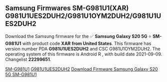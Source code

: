 <h2>Samsung Firmwares SM-G981U1(XAR) G981U1UES2DUH2/G981U1OYM2DUH2/G981U1UES2DUH2</h2>
Download the Samsung firmware for the ✅ <strong>Samsung Galaxy S20 5G </strong> ⭐ <strong>SM-G981U1</strong> with product code <strong>XAR</strong> <strong> from United States</strong>. This firmware has version number PDA <strong>G981U1UES2DUH2</strong> and CSC G981U1OYM2DUH2. The operating system of this firmware is Android R , with build date 2021-09-09. Changelist <strong>22299651</strong>.


[SM-G981U1](https://samfirm.shop/samsung/model/SM-G981U1)
[G981U1UES2DUH2](https://samfirm.shop/samsung/pda/G981U1UES2DUH2)
[Download Firmware Samsung Galaxy S20 5G SM-G981U1](https://samfirm.shop/samsung/firmware/454270)
